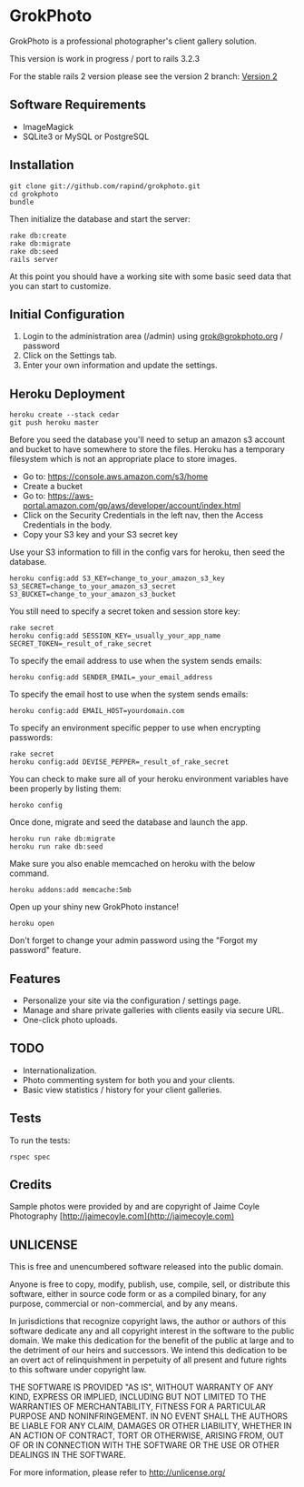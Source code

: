# GrokPhoto

GrokPhoto is a professional photographer's client gallery solution.

This version is work in progress / port to rails 3.2.3

For the stable rails 2 version please see the version 2 branch:
[Version 2](https://github.com/rapind/grokphoto/tree/v2.0)


## Software Requirements

* ImageMagick
* SQLite3 or MySQL or PostgreSQL


## Installation

    git clone git://github.com/rapind/grokphoto.git
    cd grokphoto
    bundle

Then initialize the database and start the server:

    rake db:create
    rake db:migrate
    rake db:seed
    rails server

At this point you should have a working site with some basic seed data that you can start to customize.


## Initial Configuration

1. Login to the administration area (/admin) using grok@grokphoto.org / password
2. Click on the Settings tab.
3. Enter your own information and update the settings.


## Heroku Deployment

    heroku create --stack cedar
    git push heroku master

Before you seed the database you'll need to setup an amazon s3 account and bucket to have somewhere to store the files. Heroku has a temporary filesystem which is not an appropriate place to store images.

* Go to: https://console.aws.amazon.com/s3/home
* Create a bucket
* Go to: https://aws-portal.amazon.com/gp/aws/developer/account/index.html
* Click on the Security Credentials in the left nav, then the Access Credentials in the body.
* Copy your S3 key and your S3 secret key

Use your S3 information to fill in the config vars for heroku, then seed the database.

    heroku config:add S3_KEY=change_to_your_amazon_s3_key S3_SECRET=change_to_your_amazon_s3_secret S3_BUCKET=change_to_your_amazon_s3_bucket    

You still need to specify a secret token and session store key:

    rake secret
    heroku config:add SESSION_KEY=_usually_your_app_name SECRET_TOKEN=_result_of_rake_secret

To specify the email address to use when the system sends emails:

    heroku config:add SENDER_EMAIL=_your_email_address

To specify the email host to use when the system sends emails:

    heroku config:add EMAIL_HOST=yourdomain.com

To specify an environment specific pepper to use when encrypting passwords:

    rake secret
    heroku config:add DEVISE_PEPPER=_result_of_rake_secret

You can check to make sure all of your heroku environment variables have been properly by listing them:

    heroko config
  
Once done, migrate and seed the database and launch the app.
	    
    heroku run rake db:migrate
    heroku run rake db:seed
    
Make sure you also enable memcached on heroku with the below command.

	heroku addons:add memcache:5mb   
   
Open up your shiny new GrokPhoto instance!

    heroku open

Don't forget to change your admin password using the "Forgot my password" feature.

	 
## Features

* Personalize your site via the configuration / settings page.
* Manage and share private galleries with clients easily via secure URL.
* One-click photo uploads.


## TODO

* Internationalization.
* Photo commenting system for both you and your clients.
* Basic view statistics / history for your client galleries.


## Tests

To run the tests:

    rspec spec


## Credits

Sample photos were provided by and are copyright of Jaime Coyle Photography [http://jaimecoyle.com](http://jaimecoyle.com)


## UNLICENSE

This is free and unencumbered software released into the public domain.

Anyone is free to copy, modify, publish, use, compile, sell, or distribute this software, either in source code form or as a compiled binary, for any purpose, commercial or non-commercial, and by any means.

In jurisdictions that recognize copyright laws, the author or authors of this software dedicate any and all copyright interest in the software to the public domain. We make this dedication for the benefit of the public at large and to the detriment of our heirs and successors. We intend this dedication to be an overt act of relinquishment in perpetuity of all present and future rights to this software under copyright law.

THE SOFTWARE IS PROVIDED "AS IS", WITHOUT WARRANTY OF ANY KIND, EXPRESS OR IMPLIED, INCLUDING BUT NOT LIMITED TO THE WARRANTIES OF MERCHANTABILITY, FITNESS FOR A PARTICULAR PURPOSE AND NONINFRINGEMENT. IN NO EVENT SHALL THE AUTHORS BE LIABLE FOR ANY CLAIM, DAMAGES OR OTHER LIABILITY, WHETHER IN AN ACTION OF CONTRACT, TORT OR OTHERWISE, ARISING FROM, OUT OF OR IN CONNECTION WITH THE SOFTWARE OR THE USE OR OTHER DEALINGS IN THE SOFTWARE.

For more information, please refer to <http://unlicense.org/>
